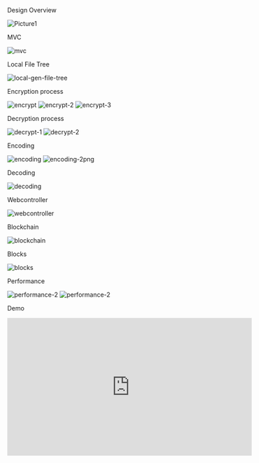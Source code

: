 
Design Overview

<img src="https://i.ibb.co/T8x7nVz/Picture1.png" alt="Picture1" border="0">

MVC

<img src="https://i.ibb.co/4mc4JkX/mvc.png" alt="mvc" border="0">

Local File Tree

<img src="https://i.ibb.co/bmtxbx3/local-gen-file-tree.png" alt="local-gen-file-tree" border="0">


Encryption process

<img src="https://i.ibb.co/BVtgbJk/encrypt.png" alt="encrypt" border="0">

<img src="https://i.ibb.co/3WK84ZT/encrypt-2.png" alt="encrypt-2" border="0">

<img src="https://i.ibb.co/kX8ZCns/encrypt-3.png" alt="encrypt-3" border="0">

Decryption process

<img src="https://i.ibb.co/tLxWhdq/decrypt-1.png" alt="decrypt-1" border="0">

<img src="https://i.ibb.co/yRy3TFz/decrypt-2.png" alt="decrypt-2" border="0">

Encoding

<img src="https://i.ibb.co/Ybk2W8F/encoding.png" alt="encoding" border="0">

<img src="https://i.ibb.co/rmmxPSy/encoding-2png.png" alt="encoding-2png" border="0">

Decoding

<img src="https://i.ibb.co/pXwcM2t/decoding.png" alt="decoding" border="0">

Webcontroller

<img src="https://i.ibb.co/VJBkR2q/webcontroller.png" alt="webcontroller" border="0">

Blockchain

<img src="https://i.ibb.co/NWKnpPt/blockchain.png" alt="blockchain" border="0" />

Blocks

<img src="https://i.ibb.co/44wVzgk/blocks.png" alt="blocks" border="0">

Performance

<img src="https://i.ibb.co/CQnt39K/performance-2.png" alt="performance-2" border="0">

<img src="https://i.ibb.co/CQnt39K/performance-2.png" alt="performance-2" border="0">


Demo

<iframe width="560" height="315" src="https://www.youtube.com/embed/g4zP_nFASZA" title="YouTube video player" frameborder="0" allow="accelerometer; autoplay; clipboard-write; encrypted-media; gyroscope; picture-in-picture" allowfullscreen></iframe>
